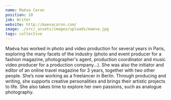 ```yaml
---
name: Maéva Caron
position: 10
job: Writer
website: http://maevacaron.com/
image: ./src/_assets/images/uploads/maeva.jpg
tags: collective
---
```

Maéva has worked in photo and video production for several years in Paris, exploring the many facets of the industry (photo and event producer for a fashion magazine, photographer's agent, production coordinator and music video producer for a production company...). She was also the initiator and editor of an online travel magazine for 3 years, together with two other people. She’s now working as a freelancer in Berlin. Through producing and writing, she supports creative personalities and brings their artistic projects to life. She also takes time to explore her own passions, such as analogue photography.